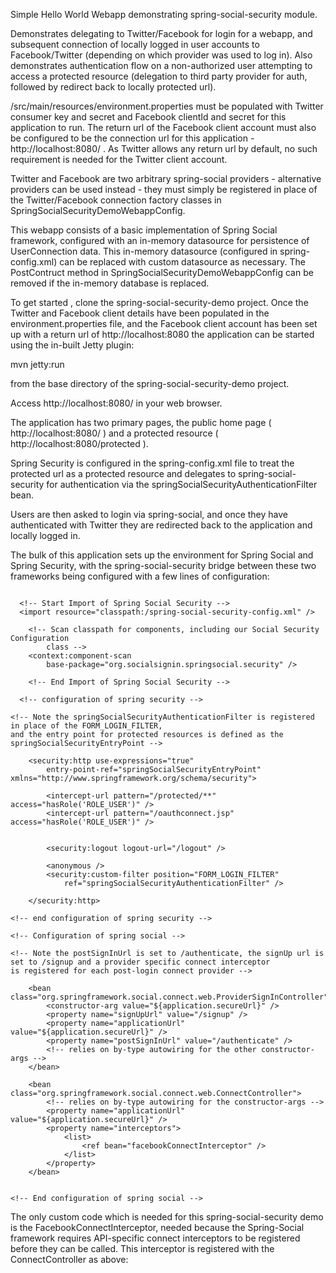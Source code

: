 Simple Hello World Webapp demonstrating spring-social-security module.

Demonstrates delegating to Twitter/Facebook for login for a webapp, and subsequent connection of locally logged in user accounts
to Facebook/Twitter (depending on which provider was used to log in).   Also demonstrates authentication flow on a non-authorized user attempting to access a protected resource (delegation to third party provider for auth, followed by redirect back to locally protected url).

/src/main/resources/environment.properties must be populated with Twitter consumer key and secret and Facebook clientId
and secret for this application to run.   The return url of the Facebook client account must also be configured
to be the connection url for this application - http://localhost:8080/ . As Twitter allows any return
url by default, no such requirement is needed for the Twitter client account.

Twitter and Facebook are two arbitrary spring-social providers - alternative providers can be used instead - they
must simply be registered in place of the Twitter/Facebook connection factory classes in SpringSocialSecurityDemoWebappConfig.

This webapp consists of a basic implementation of Spring Social framework, configured with an in-memory datasource
for persistence of UserConnection data.   This in-memory datasource (configured in spring-config.xml) can be replaced
with custom datasource as necessary.  The PostContruct method in SpringSocialSecurityDemoWebappConfig can be removed if the
in-memory database is replaced.

To get started , clone the spring-social-security-demo project.  Once the Twitter and Facebook client details have been populated in the
environment.properties file, and the Facebook client account has been set up with a return url of 
http://localhost:8080 the application can be started using the in-built Jetty plugin:

mvn jetty:run

from the base directory of the spring-social-security-demo project.

Access http://localhost:8080/ in your web browser.

The application has two primary pages, the public home page ( http://localhost:8080/ ) and a protected resource
( http://localhost:8080/protected ).    

Spring Security is configured in the spring-config.xml file to treat the protected url as a protected resource and delegates
to spring-social-security for authentication via the springSocialSecurityAuthenticationFilter bean.

Users are then asked to login via spring-social, and once they have authenticated with Twitter they are redirected back
to the application and locally logged in.

The bulk of this application sets up the environment for Spring Social and Spring Security, with the spring-social-security
bridge between these two frameworks being configured with a few lines of configuration:

```

  <!-- Start Import of Spring Social Security -->
  <import resource="classpath:/spring-social-security-config.xml" />

	<!-- Scan classpath for components, including our Social Security Configuration 
		class -->
	<context:component-scan
		base-package="org.socialsignin.springsocial.security" />

	<!-- End Import of Spring Social Security -->
```
```
  <!-- configuration of spring security -->

<!-- Note the springSocialSecurityAuthenticationFilter is registered in place of the FORM_LOGIN_FILTER,
and the entry point for protected resources is defined as the springSocialSecurityEntryPoint -->

	<security:http use-expressions="true"
		entry-point-ref="springSocialSecurityEntryPoint" xmlns="http://www.springframework.org/schema/security">

		<intercept-url pattern="/protected/**" access="hasRole('ROLE_USER')" />
		<intercept-url pattern="/oauthconnect.jsp" access="hasRole('ROLE_USER')" />
		

		<security:logout logout-url="/logout" />

		<anonymous />
		<security:custom-filter position="FORM_LOGIN_FILTER"
			ref="springSocialSecurityAuthenticationFilter" />

	</security:http>

<!-- end configuration of spring security -->

<!-- Configuration of spring social -->

<!-- Note the postSignInUrl is set to /authenticate, the signUp url is set to /signup and a provider specific connect interceptor
is registered for each post-login connect provider -->

	<bean class="org.springframework.social.connect.web.ProviderSignInController">
		<constructor-arg value="${application.secureUrl}" />
		<property name="signUpUrl" value="/signup" />
		<property name="applicationUrl" value="${application.secureUrl}" />
		<property name="postSignInUrl" value="/authenticate" />
		<!-- relies on by-type autowiring for the other constructor-args -->
	</bean>

	<bean class="org.springframework.social.connect.web.ConnectController">
		<!-- relies on by-type autowiring for the constructor-args -->
		<property name="applicationUrl" value="${application.secureUrl}" />
		<property name="interceptors">
			<list>
    	    	<ref bean="facebookConnectInterceptor" />
			</list>
		</property>
	</bean>


<!-- End configuration of spring social -->

```

The only custom code which is needed for this spring-social-security demo is the FacebookConnectInterceptor,
needed because the Spring-Social framework requires API-specific connect interceptors to be registered before
they can be called.  This interceptor is registered with the ConnectController as above: